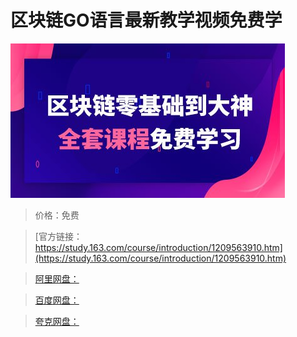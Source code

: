 # 区块链GO语言最新教学视频免费学

![img](../../../assets/study163/free/1485d1872d874ec690c13afc79ef0cbd.jpg)

> 价格：免费

> [官方链接：https://study.163.com/course/introduction/1209563910.htm](https://study.163.com/course/introduction/1209563910.htm)

> [阿里网盘：]()

> [百度网盘：]()

> [夸克网盘：]()
